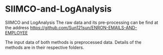 # SIIMCO-and-LogAnalysis
SIIMCO and LogAnalysis
The raw data and its pre-processing can be find at the address https://github.com/Sun121sun/ENRON-EMAILS-AND-EMPLOYEE

The input data of both methods is preprocessed data. Details of the methods are in their respective folders.
